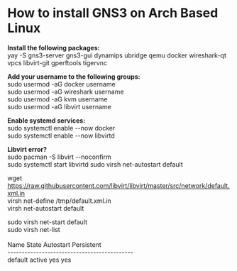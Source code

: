 # How to install GNS3 on Arch Based Linux</br>

**Install the following packages:**</br>
yay -S gns3-server gns3-gui dynamips ubridge qemu docker wireshark-qt vpcs libvirt-git gperftools tigervnc

**Add your username to the following groups:**</br>
sudo usermod -aG docker username</br>
sudo usermod -aG wireshark username</br>
sudo usermod -aG kvm username</br>
sudo usermod -aG libvirt username</br>

**Enable systemd services:**</br>
sudo systemctl enable --now docker</br>
sudo systemctl enable --now libvirtd</br>

**Libvirt error?**</br>
sudo pacman -S libvirt --noconfirm</br>
sudo systemctl start libvirtd
sudo virsh net-autostart default</br>

wget https://raw.githubusercontent.com/libvirt/libvirt/master/src/network/default.xml.in</br>
virsh net-define /tmp/default.xml.in</br>
virsh net-autostart default</br>



sudo virsh net-start default</br>
sudo virsh net-list</br>
</br>
 Name      State    Autostart   Persistent</br>
--------------------------------------------</br>
 default   active   yes         yes</br>
